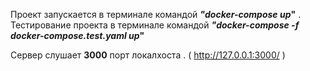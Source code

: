 Проект запускается в терминале командой __***"docker-compose up***"__ . 
Тестирование проекта в терминале командой __***"docker-compose -f docker-compose.test.yaml up***"__

Сервер слушает __3000__ порт локалхоста . ( http://127.0.0.1:3000/ )



